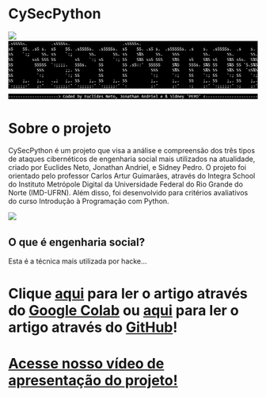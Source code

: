 # **CySecPython**
<img src="https://github.com/sidneypepo/cysecpython/blob/master/files/intro.gif" width="650"/>

<img src="https://github.com/sidneypepo/cysecpython/blob/master/files/logo.png"/>

# **Sobre o projeto**

CySecPython é um projeto que visa a análise e compreensão dos três tipos de ataques cibernéticos de engenharia social mais utilizados na atualidade, criado por Euclides Neto, Jonathan Andriel, e Sidney Pedro. O projeto foi orientado pelo professor Carlos Artur Guimarães, através do Integra School do Instituto Metrópole Digital da Universidade Federal do Rio Grande do Norte (IMD-UFRN). Além disso, foi desenvolvido para critérios avaliativos do curso Introdução à Programação com Python. 

<img src="https://hongkong.imd.ufrn.br/filemanagerportal/source/2020/Integra_School.png" width="600"/>

## O que é engenharia social?
Esta é a técnica mais utilizada por hacke...

# Clique [aqui](https://colab.research.google.com/drive/1LC_vtQShFpThjNMEe8cjiEXjM5uKssR7?usp=sharing) para ler o artigo através do [Google Colab](https://colab.research.google.com/drive/1LC_vtQShFpThjNMEe8cjiEXjM5uKssR7?usp=sharing) ou [aqui]() para ler o artigo através do [GitHub]()!
# [Acesse nosso vídeo de apresentação do projeto!]()

